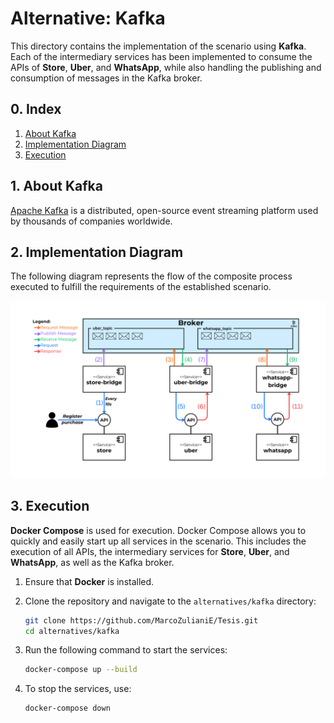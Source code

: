 # Alternative: Kafka

This directory contains the implementation of the scenario using **Kafka**. Each of the intermediary services has been implemented to consume the APIs of **Store**, **Uber**, and **WhatsApp**, while also handling the publishing and consumption of messages in the Kafka broker.

## 0. Index

1. [About Kafka](#1-about-kafka)
2. [Implementation Diagram](#2-implementation-diagram)
3. [Execution](#3-execution)

## 1. About Kafka

[Apache Kafka](https://kafka.apache.org/) is a distributed, open-source event streaming platform used by thousands of companies worldwide.

## 2. Implementation Diagram

The following diagram represents the flow of the composite process executed to fulfill the requirements of the established scenario.

![Component diagram of the scenario using Kafka](../../assets/kafka-diagram.png)

## 3. Execution

**Docker Compose** is used for execution. Docker Compose allows you to quickly and easily start up all services in the scenario. This includes the execution of all APIs, the intermediary services for **Store**, **Uber**, and **WhatsApp**, as well as the Kafka broker.

1. Ensure that **Docker** is installed.

2. Clone the repository and navigate to the `alternatives/kafka` directory:

   ```bash
   git clone https://github.com/MarcoZulianiE/Tesis.git
   cd alternatives/kafka
   ```

3. Run the following command to start the services:

   ```bash
   docker-compose up --build
   ```

4. To stop the services, use:
   ```bash
   docker-compose down
   ```
